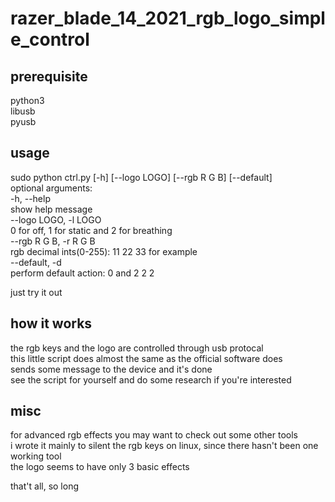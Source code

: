 # razer_blade_14_2021_rgb_logo_simple_control
## prerequisite
  python3  
  libusb  
  pyusb

## usage
  sudo python ctrl.py [-h] [--logo LOGO] [--rgb R G B] [--default]  
  optional arguments:  
  -h, --help            
  show help message  
  --logo LOGO, -l LOGO  
  0 for off, 1 for static and 2 for breathing  
  --rgb R G B, -r R G B  
  rgb decimal ints(0-255): 11 22 33 for example  
  --default, -d     
  perform default action: 0 and 2 2 2
    
  just try it out
  
## how it works
  the rgb keys and the logo are controlled through usb protocal  
  this little script does almost the same as the official software does   
  sends some message to the device and it's done  
  see the script for yourself and do some research if you're interested
  
## misc
  for advanced rgb effects you may want to check out some other tools  
  i wrote it mainly to silent the rgb keys on linux, since there hasn't been one working tool  
  the logo seems to have only 3 basic effects  
  
  that't all, so long
